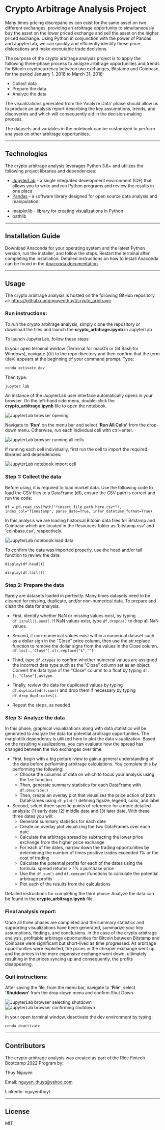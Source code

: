 # Crypto Arbitrage Analysis Project

Many times pricing discrepancies can exist for the same asset on two different exchanges, providing an arbitrage opportunity to simultaneously buy the asset on the lower priced exchange and sell the asset on the higher priced exchange. Using Python in conjunction with the power of Pandas and JupyterLab, we can quickly and efficiently identify these price dislocations and make executable trade decisions.

The purpose of the crypto arbitrage analysis project is to apply the following three-phase process to analyze arbitrage opportunities and trends for Bitcoin cryptocurrency between two exchanges, Bitstamp and Coinbase, for the period January 1, 2018 to March 31, 2018:

- Collect data
- Prepare the data
- Analyze the data
 
The visualizations generated from the 'Analyze Data' phase should allow us to produce an analysis report describing the key assumptions, trends, and discoveries and which will consequently aid in the decision-making process. 

The datasets and variables in the notebook can be customized to perform analyses on other arbitrage opportunities.


---

## Technologies

The crypto arbitrage analysis leverages Python 3.8+ and utilizes the following project libraries and dependencies:
* [JupyterLab](https://jupyterlab.readthedocs.io/en/stable/) - a single integrated development environment (IDE) that allows you to write and run Python programs and review the results in one place
* [Pandas](https://pandas.pydata.org/) - a software library designed for open source data analysis and manipulation
- [matplotlib](https://matplotlib.org/) - library for creating visualizations in Python
- pathlib


---

## Installation Guide


Download Anaconda for your operating system and the latest Python version, run the installer, and follow the steps. Restart the terminal after completing the installation. Detailed instructions on how to install Anaconda can be found in the [Anaconda documentation](https://docs.anaconda.com/anaconda/install/).



---

## Usage
The crypto arbitrage analysis is hosted on the following GitHub repository at: https://github.com/nguyenthuyt/crypto_arbitrage   

### **Run instructions:**
To run the crypto arbitrage analysis, simply clone the repository or download the files and launch the **crypto_arbitrage.ipynb** in JupyterLab

To launch JupyterLab, follow these steps:

In your open terminal window (Terminal for macOS or Git Bash for Windows), navigate (`CD`) to the repo directory and then confirm that the term (dev) appears at the beginning of your command prompt. Type:
```python
conda activate dev
```

Then type: 
```python
jupyter lab
```

An instance of the JupyterLab user interface automatically opens in your browser. On the left-hand side menu, double-click the **crypto_arbitrage.ipynb** file to open the notebook.

![JupyterLab browser opening](images/jupyterlab_browser.PNG)

Navigate to **'Run'** on the menu bar and select **'Run All Cells'** from the drop-down menu. Otherwise, run each individual cell with ctrl+enter.

![JupyterLab browser running all cells](images/run_kernels.PNG)


If running each cell individually, first run the cell to import the required libraries and dependencies: 

![JupyterLab notebook import cell](images/import_cell.PNG)


### **Step 1: Collect the data**
Before using, it is required to load market data. Use the following code to load the CSV files to a DataFrame (df), ensure the CSV path is correct and run the code:

`df = pd.read_csv(Path("*insert file path here.csv*"), index_col="Timestamp", parse_date=True, infer_datetime_format=True)`

In this analysis we are loading historical Bitcoin data files for Bitstamp and Coinbase which are located in the Resources folder as 'bitstamp.csv' and 'coinbase.csv', respectively. 

![JupyterLab notebook load data](images/collect_data.PNG)



To confirm the data was imported properly, use the head and/or tail function to review the data:

`display(df.head())`

`display(df.tail())`


### **Step 2: Prepare the data**
Rarely are datasets loaded in perfectly. Many times datasets need to be cleaned for missing, duplicate, and/or non-numerical data. To prepare and clean the data for analysis: 

- First, identify whether NaN or missing values exist, by typing `df.isnull().sum()`. If NaN values exist, type `df.dropna()` to drop all NaN values. 

- Second, if non-numerical values exist within a numerical dataset such as a dollar sign in the "Close" price column, then use the str.replace function to remove the dollar signs from the values in the Close column. `df.loc[:,'Close'].str.replace("$","")`

- Third, type `df.dtypes` to confirm whether numercal values are assigned the incorrect data type such as the "Close" column set as an object. Convert the data type of the "Close" column to a float by typing `df.[:,"Close"].astype`.

- Finally, review the data for duplicated values by typing `df.duplicated().sum()` and drop them if necessary by typing `df.drop_duplicates()`.

 - Repeat the steps, as needed.

### **Step 3: Analyze the data**

In this phase, graphical visualizations along with data statistics will be generated to analyze the data for potential arbitrage opportunities. The matplotlib dependency is utilized here to plot the data visualization. Based on the resulting visualizations, you can evaluate how the spread has changed between the two exchanges over time. 

- First, begin with a big picture-view to gain a general understanding of the data before performing arbitrage calculations. You complete this by performing the following:
    - Choose the columns of data on which to focus your analysis using the `loc` function.
    - Then, generate summary statistics for each DataFrame with `df.describe()`
    - Then, create an overlay plot that visualizes the price action of both DataFrames using `df.plot()` defining figsize, legend, color, and label
- Second, select three specific points of reference for a more detailed analysis: (1) early date (2) middle date and (3) later date. With these three dates you will:
    - Generate summary statistics for each date
    - Create an overlay plot visualizing the two DataFrames over each date
    - Calculate the arbitrage spread by subtracting the lower price exchange from the higher price exchange
    - For each of the dates, narrow down the trading opportunities by determining the number of times positive trades exceeded 1% or the cost of trading
    - Calculate the potential profits for each of the dates using the formula: spread returns > 1% x purchase price
    - Use the `df.sum()` and `df.cumsum()`functions to calculate the potential arbitrage profits
    - Plot each of the results from the calculations 

Detailed instructions for completing the third phase: Analyze the data can be found in the **crypto_arbitrage.ipynb** file.

### **Final analysis report:**
Once all three phases are completed and the summary statistics and supporting visualizations have been generated, summarize your key assumptions, findings, and conclusions. In the case of the crypto arbitrage analysis, profitable arbitrage opportunities for Bitcoin between Bitstamp and Coinbase were significant but short-lived as time progressed. As arbitrage opportunities were exploited, the prices in the cheaper exchange went up and the prices in the more expensive exchange went down, ultimately resulting in the prices syncing up and consequently, the profits disappearing.


### **Quit instructions:**
After saving the file, from the menu bar, navigate to **'File'**, select **'Shutdown'** from the drop-down menu and confirm Shut Down.

![JupyterLab browser selecting shutdown](images/jupyter_shutdown.PNG)
![JupyterLab browser confirming shutdown](images/shutdown_confirm.PNG)

In your open terminal window, deactivate the dev environment by typing:
```python
conda deactivate
```

---

## Contributors

The crypto arbitrage analysis was created as part of the Rice Fintech Bootcamp 2022 Program by:

Thuy Nguyen

Email: nguyen_thuyt@yahoo.com

LinkedIn: nguyenthuyt



---

## License

MIT

